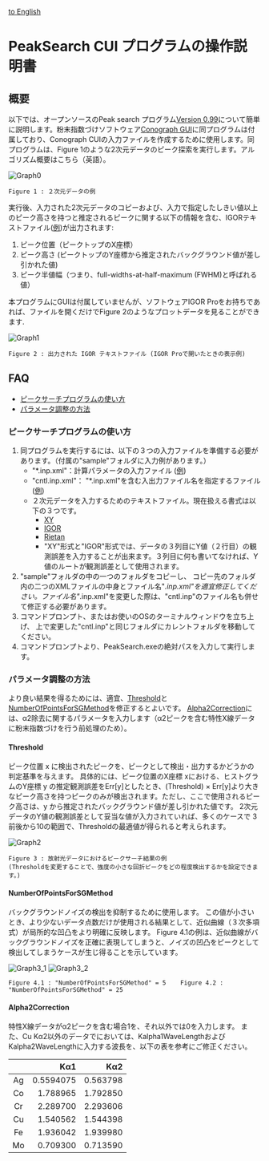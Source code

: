[to English](https://github.com/rtomiyasu/PeakSearch/blob/main/README.md)

# PeakSearch CUI プログラムの操作説明書
## 概要
以下では、オープンソースのPeak search プログラム[Version 0.99](https://github.com/rtomiyasu/PeakSearch/tree/main/PeakSearch0_9_99_win)について簡単に説明します。粉末指数づけソフトウェア[Conograph GUI](https://z-code-software.com/downloads/)に同プログラムは付属しており、Conograph CUIの入力ファイルを作成するために使用します。同プログラムは、Figure 1のような2次元データのピーク探索を実行します。アルゴリズム概要はこちら（英語）。

![Graph0](https://github.com/rtomiyasu/PeakSearch/assets/149344913/4c71a7c7-1d95-4a40-99c6-12da01b5950f)
```
Figure 1 : ２次元データの例
```

実行後、入力された2次元データのコピーおよび、入力で指定したしきい値以上のピーク高さを持つと推定されるピークに関する以下の情報を含む、IGORテキストファイル([例](https://github.com/rtomiyasu/PeakSearch/blob/main/PeakSearch0_9_99_win/sample/sample1(CharacteristicXrays)/output/sample1_pks.histogramIgor))が出力されます:

1. ピーク位置（ピークトップのX座標）
1. ピーク高さ (ピークトップのY座標から推定されたバックグラウンド値が差し引かれた値)
1. ピーク半値幅（つまり、full-widths-at-half-maximum (FWHM)と呼ばれる値）

本プログラムにGUIは付属していませんが、ソフトウェアIGOR Proをお持ちであれば、ファイルを開くだけでFigure 2のようなプロットデータを見ることができます.

![Graph1](https://github.com/rtomiyasu/PeakSearch/assets/149344913/63df6fe7-6696-4b3d-a585-fce109f7449c)
```
Figure 2 : 出力された IGOR テキストファイル (IGOR Proで開いたときの表示例)
```

## FAQ
- [ピークサーチプログラムの使い方](#ピークサーチプログラムの使い方)
- [パラメータ調整の方法](#パラメータ調整の方法)

### ピークサーチプログラムの使い方
1. 同プログラムを実行するには、以下の３つの入力ファイルを準備する必要があります。（付属の"sample"フォルダに入力例があります。）
    - "*.inp.xml"：計算パラメータの入力ファイル ([例](https://github.com/rtomiyasu/PeakSearch/blob/main/PeakSearch0_9_99_win/sample/sample1(CharacteristicXrays)/sample1.inp.xml))
    - "cntl.inp.xml"： "*.inp.xml"を含む入出力ファイル名を指定するファイル ([例](https://github.com/rtomiyasu/PeakSearch/blob/main/PeakSearch0_9_99_win/sample/sample1(CharacteristicXrays)/cntl.inp.xml))
    - ２次元データを入力するためのテキストファイル。現在扱える書式は以下の３つです。
        - [XY](https://github.com/rtomiyasu/PeakSearch/blob/main/PeakSearch0_9_99_win/sample/sample3(PF)/sample3.dat)
        - [IGOR](https://github.com/rtomiyasu/PeakSearch/blob/main/PeakSearch0_9_99_win/sample/sample2(TOF)/sample2.histogramIgor)
        - [Rietan](https://github.com/rtomiyasu/PeakSearch/blob/main/PeakSearch0_9_99_win/sample/sample1(CharacteristicXrays)/sample1.dat)
        - "XY"形式と"IGOR"形式では、データの３列目にY値（２行目）の観測誤差を入力することが出来ます。３列目に何も書いてなければ、Y値のルートが観測誤差として使用されます。
1. "sample"フォルダの中の一つのフォルダをコピーし、 コピー先のフォルダ内の二つのXMLファイルの中身とファイル名"*.inp.xml"を適宜修正してください。ファイル名"*.inp.xml"を変更した際は、"cntl.inp"のファイル名も併せて修正する必要があります。
1. コマンドプロンプト、またはお使いのOSのターミナルウィンドウを立ち上げ、 上で変更した"cntl.inp"と同じフォルダにカレントフォルダを移動してください。
1. コマンドプロンプトより、PeakSearch.exeの絶対パスを入力して実行します。

### パラメータ調整の方法
より良い結果を得るためには、適宜、[Threshold](#Threshold)と[NumberOfPointsForSGMethod](#NumberOfPointsForSGMethod)を修正するとよいです。
[Alpha2Correction](#Alpha2Correction)には、α2除去に関するパラメータを入力します（α2ピークを含む特性X線データに粉末指数づけを行う前処理のため）。

#### Threshold
ピーク位置 x に検出されたピークを、ピークとして検出・出力するかどうかの判定基準を与えます。
具体的には、ピーク位置のX座標 xにおける、ヒストグラムのY座標 y の推定観測誤差をErr[y]としたとき、(Threshold) × Err[y]より大きなピーク高さを持つピークのみが検出されます。ただし、ここで使用されるピーク高さは、y から推定されたバックグラウンド値が差し引かれた値です。
2次元データのY値の観測誤差として妥当な値が入力されていれば、多くのケースで 3 前後から10の範囲で、Thresholdの最適値が得られると考えられます。

![Graph2](https://github.com/rtomiyasu/PeakSearch/assets/149344913/fd76b9a9-ddb2-4f53-8e38-d11a392b1f10)
```
Figure 3 : 放射光データにおけるピークサーチ結果の例
(Thresholdを変更することで、強度の小さな回折ピークをどの程度検出するかを設定できます。)
```

#### NumberOfPointsForSGMethod
バックグラウンドノイズの検出を抑制するために使用します。
この値が小さいとき、より少ないデータ点数だけが使用される結果として、近似曲線（３次多項式）が局所的な凹凸をより明確に反映します。
Figure 4.1の例は、近似曲線がバックグラウンドノイズを正確に表現してしまうと、ノイズの凹凸をピークとして検出してしまうケースが生じ得ることを示しています。

![Graph3_1](https://github.com/rtomiyasu/PeakSearch/assets/149344913/6455d667-fd3e-4e01-a5b6-ee52a357efcb)
![Graph3_2](https://github.com/rtomiyasu/PeakSearch/assets/149344913/e897d2c0-0021-4213-a4d3-fb987c55b50d)
```
Figure 4.1 : "NumberOfPointsForSGMethod" = 5	Figure 4.2 : "NumberOfPointsForSGMethod" = 25
```

#### Alpha2Correction
特性X線データがα2ピークを含む場合1を、それ以外では0を入力します。
また、Cu Kα2以外のデータでにおいては、Kalpha1WaveLengthおよびKalpha2WaveLengthに入力する波長を、以下の表を参考にご修正ください。

| | Kα1  | Kα2  |
|:---:|---:|---:|
|Ag|0.5594075 |0.563798
|Co|1.788965  |1.792850
|Cr|2.289700  |2.293606
|Cu|1.540562  |1.544398
|Fe|1.936042  |1.939980
|Mo|0.709300  |0.713590
